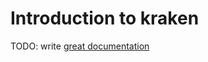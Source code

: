 # Introduction to kraken

TODO: write [great documentation](http://jacobian.org/writing/great-documentation/what-to-write/)
